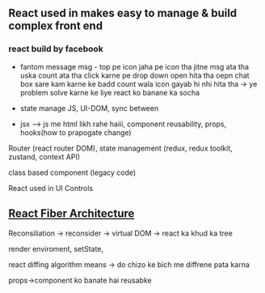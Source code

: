 ## React used in makes easy to manage & build complex front end

### react build by facebook

- fantom message msg - top pe icon jaha pe icon tha jitne msg ata tha uska count ata tha click karne pe drop down open hita tha oepn chat box sare kam karne ke badd count wala icon gayab hi nhi hita tha -> ye problem solve karne ke liye react ko banane ka socha 

- state manage JS, UI-DOM, sync between


-  jsx --> js me html likh rahe haiii, component reusability, props, hooks(how to prapogate change)


Router (react router DOM), state management  (redux, redux toolkit, zustand, context API)

class based component (legacy code)

React used in UI Controls


## [React Fiber Architecture](https://github.com/acdlite/react-fiber-architecture)

Reconsiliation -> reconsider -> virtual DOM -> react ka khud ka tree 

render enviroment, setState, 


react diffing algorithm means -> do chizo ke bich me diffrene pata karna


props->component ko banate hai reusabke


<!-- 4hr -->
